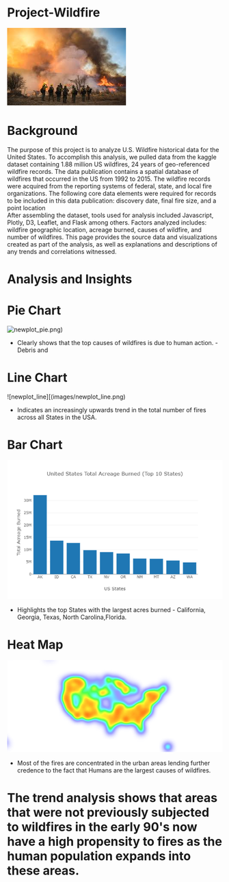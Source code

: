 # Project-Wildfire

![wildfire](images/wildfire.jpg)

# Background
The purpose of this project is to analyze U.S. Wildfire historical data for the United States.
To accomplish this analysis, we pulled data from the kaggle dataset containing 1.88 million US wildfires, 24 years of geo-referenced wildfire records.
The data publication contains a spatial database of wildfires that occurred in the US from 1992 to 2015. The wildfire records were acquired from the reporting systems of federal, state, and local fire organizations. The following core data elements were required for records to be included in this data publication: discovery date, final fire size, and a point location  
After assembling the dataset, tools used for analysis included Javascript, Plotly, D3, Leaflet, and Flask among others.
Factors analyzed includes: wildfire geographic location, acreage burned, causes of wildfire, and number of wildfires.  This page provides the source data and visualizations created as part of the analysis, as well as explanations and descriptions of any trends and correlations witnessed.

# Analysis and Insights

# Pie Chart

![newplot_pie](images/newplot_pie).png)
- Clearly shows that the top causes of wildfires is due to human action. - Debris and

# Line Chart 

![newplot_line][(images/newplot_line.png)
- Indicates an increasingly upwards trend in the total number of fires across all States in the USA.

# Bar Chart 

![newplot_bar](images/newplot_bar.png)
- Highlights the top States with the largest acres burned - California, Georgia, Texas, North Carolina,Florida.

# Heat Map 

![wildfire_heatmap](images/wildfire_heatmap.png)
- Most of the fires are concentrated in the urban areas lending further credence to the fact that Humans are the largest causes of wildfires.

# The trend analysis shows that areas that were not previously subjected to wildfires in the early 90's now have a high propensity to fires as the human population expands into these areas.
